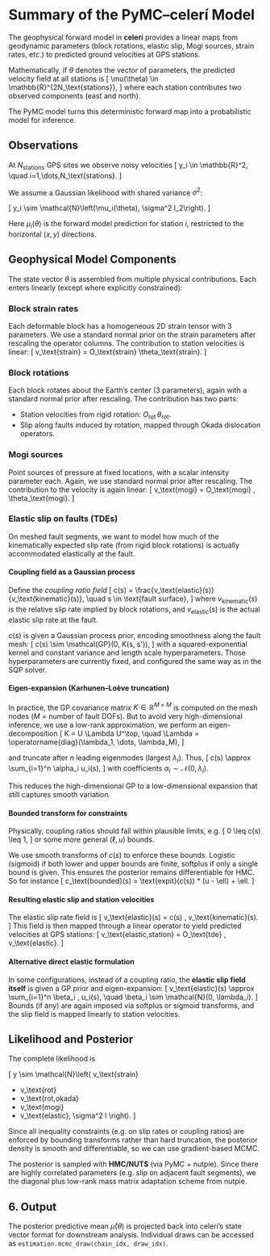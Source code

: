 # Summary of the PyMC–celerí Model

The geophysical forward model in **celerí** provides a linear maps from
geodynamic parameters (block rotations, elastic slip, Mogi sources, strain
rates, etc.) to predicted ground velocities at GPS stations.

Mathematically, if $\theta$ denotes the vector of parameters, the predicted
velocity field at all stations is
\[
\mu(\theta) \in \mathbb{R}^{2N_\text{stations}},
\]
where each station contributes two observed components (east and north).

The PyMC model turns this deterministic forward map into a probabilistic model
for inference.


## Observations
At $N_\text{stations}$ GPS sites we observe noisy velocities
\[
y_i \in \mathbb{R}^2, \quad i=1,\dots,N_\text{stations}.
\]

We assume a Gaussian likelihood with shared variance $\sigma^2$:

\[
y_i \sim \mathcal{N}\left(\mu_i(\theta), \sigma^2 I_2\right).
\]

Here $\mu_i(\theta)$ is the forward model prediction for station $i$, restricted
to the horizontal $(x,y)$ directions.

## Geophysical Model Components
The state vector $\theta$ is assembled from multiple physical contributions.
Each enters linearly (except where explicitly constrained):

### Block strain rates
Each deformable block has a homogeneous 2D strain tensor with 3 parameters. We
use a standard normal prior on the strain parameters after rescaling the
operator columns. The contribution to station velocities is linear:
\[
v_\text{strain} = O_\text{strain} \theta_\text{strain}.
\]

### Block rotations
Each block rotates about the Earth’s center (3 parameters), again with a
standard normal prior after rescaling. The contribution has two parts:
- Station velocities from rigid rotation: $O_\text{rot} \, \theta_\text{rot}$.
- Slip along faults induced by rotation, mapped through Okada dislocation
  operators.

### Mogi sources
Point sources of pressure at fixed locations, with a scalar intensity parameter
each. Again, we use standard normal prior after rescaling. The contribution to
the velocity is again linear:
\[
v_\text{mogi} = O_\text{mogi} \, \theta_\text{mogi}.
\]

### Elastic slip on faults (TDEs)

On meshed fault segments, we want to model how much of the kinematically
expected slip rate (from rigid block rotations) is actually accommodated
elastically at the fault.

#### Coupling field as a Gaussian process

Define the *coupling ratio field*
\[
c(s) = \frac{v_\text{elastic}(s)}{v_\text{kinematic}(s)}, \quad s \in \text{fault surface},
\]
where $v_\text{kinematic}(s)$ is the relative slip rate implied by block
rotations, and $v_\text{elastic}(s)$ is the actual elastic slip rate at the
fault.

$c(s)$ is given a Gaussian process prior, encoding smoothness along the fault mesh:
\[
c(s) \sim \mathcal{GP}(0, K(s, s')),
\]
with a squared-exponential kernel and constant variance and length scale
hyperparameters. Those hyperparameters are currently fixed, and configured the
same way as in the SQP solver.

#### Eigen-expansion (Karhunen–Loève truncation)


In practice, the GP covariance matrix $K \in \mathbb{R}^{M \times M}$ is
computed on the mesh nodes ($M$ = number of fault DOFs). But to avoid very
high-dimensional inference, we use a low-rank approximation, we perform an
eigen-decomposition
\[
K = U \Lambda U^\top, \quad \Lambda = \operatorname{diag}(\lambda_1, \dots, \lambda_M),
\]

and truncate after $n$ leading eigenmodes (largest $\lambda_i$).
Thus,
\[
c(s) \approx \sum_{i=1}^n \alpha_i u_i(s),
\]
with coefficients $\alpha_i \sim \mathcal{N}(0, \lambda_i)$.

This reduces the high-dimensional GP to a low-dimensional expansion that still
captures smooth variation.

#### Bounded transform for constraints
Physically, coupling ratios should fall within plausible limits, e.g.
\[
0 \leq c(s) \leq 1,
\]
or some more general $(\ell, u)$ bounds.

We use smooth transforms of $c(s)$ to enforce these bounds. Logistic (sigmoid)
if both lower and upper bounds are finite, softplus if only a single bound is
given. This ensures the posterior remains differentiable for HMC. So for instance
\[
c_\text{bounded}(s) = \text{expit}(c(s)) * (u - \ell) + \ell.
\]

#### Resulting elastic slip and station velocities

The elastic slip rate field is
\[
v_\text{elastic}(s) = c(s) \, v_\text{kinematic}(s).
\]
This field is then mapped through a linear operator to yield predicted
velocities at GPS stations:
\[
v_\text{elastic,station} = O_\text{tde} \, v_\text{elastic}.
\]

#### Alternative direct elastic formulation
In some configurations, instead of a coupling ratio, the **elastic slip field
itself** is given a GP prior and eigen-expansion:
\[
v_\text{elastic}(s) \approx \sum_{i=1}^n \beta_i \, u_i(s),
\quad \beta_i \sim \mathcal{N}(0, \lambda_i).
\]
Bounds (if any) are again imposed via softplus or sigmoid transforms, and the
slip field is mapped linearly to station velocities.

## Likelihood and Posterior
The complete likelihood is

\[
y \sim \mathcal{N}\left(
  v_\text{strain}
  + v_\text{rot}
  + v_\text{rot,okada}
  + v_\text{mogi}
  + v_\text{elastic},
  \sigma^2 I
\right).
\]

Since all inequality constraints (e.g. on slip rates or coupling ratios) are
enforced by bounding transforms rather than hard truncation, the posterior
density is smooth and differentiable, so we can use gradient-based MCMC.

The posterior is sampled with **HMC/NUTS** (via PyMC + nutpie). Since there are
highly correlated parameters (e.g. slip on adjacent fault segments), we the
diagonal plus low-rank mass matrix adaptation scheme from nutpie.


## 6. Output
The posterior predictive mean $\hat\mu(\theta)$ is projected back into
celerí’s state vector format for downstream analysis.
Individual draws can be accessed as `estimation.mcmc_draw(chain_idx, draw_idx)`.
